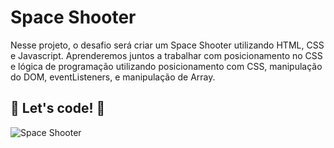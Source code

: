 #  Space Shooter
Nesse projeto, o desafio será criar um Space Shooter utilizando HTML, CSS e Javascript. Aprenderemos juntos a trabalhar com posicionamento no CSS e lógica de programação utilizando posicionamento com CSS, manipulação do DOM, eventListeners, e manipulação de Array.

## 🚀 Let's code! 🚀

![Space Shooter](https://github.com/Juliano-OLiveira/Space-Shooter/blob/master/space-shooter/img/shooter.gif)
